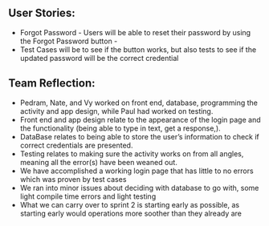 ## User Stories:
* Forgot Password - Users will be able to reset their password by using the Forgot Password button - 
* Test Cases will be to see if the button works, but also tests to see if the updated password will be the correct credential

## Team Reflection:
* Pedram, Nate, and Vy worked on front end, database, programming the activity and app design,
while Paul had worked on testing. 
* Front end and app design relate to the appearance of the login page and the functionality (being able to type in text, get a response,).
* DataBase relates to being able to store the user’s information to check if correct credentials are presented. 
* Testing relates to making sure the activity works on from all angles, meaning all the error(s) have been weaned out.
* We have accomplished a working login page that has little to no errors which was proven by test cases
* We ran into minor issues about deciding with database to go with, some light compile time errors and light testing
* What we can carry over to sprint 2 is starting early as possible, as starting early would operations more soother than they already are
